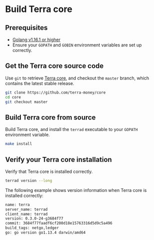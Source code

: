 # Build Terra core

## Prerequisites

- [Golang v1.16.1 or higher](https://golang.org/doc/install)
- Ensure your `GOPATH` and `GOBIN` environment variables are set up correctly.

## Get the Terra core source code

Use `git` to retrieve [Terra core](https://github.com/terra-money/core/), and checkout the `master` branch, which contains the latest stable release.

```bash
git clone https://github.com/terra-money/core
cd core
git checkout master
```

## Build Terra core from source

Build Terra core, and install the `terrad` executable to your `GOPATH` environment variable.

```bash
make install
```

## Verify your Terra core installation

Verify that Terra core is installed correctly.

```bash
terrad version --long
```

The following example shows version information when Terra core is installed correctly:

```bash
name: terra
server_name: terrad
client_name: terrad
version: 0.3.0-24-g3684f77
commit: 3684f77faadf6cf200d18e15763316d5d9c5a496
build_tags: netgo,ledger
go: go version go1.13.4 darwin/amd64
```
